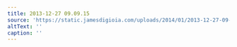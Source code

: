 ```yaml
---
title: 2013-12-27 09.09.15
source: 'https://static.jamesdigioia.com/uploads/2014/01/2013-12-27-09-09-15-scaled.jpg'
altText: ''
caption: ''
---
```


